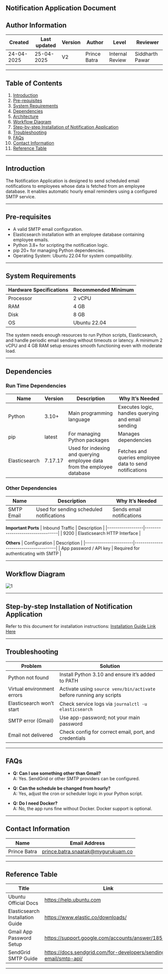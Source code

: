 ## **Notification Application Document**

## **Author Information**
| Created     | Last updated | Version | Author         | Level             | Reviewer        |
|-------------|--------------|---------|----------------|-------------------|-----------------|
| 24-04-2025  | 25-04-2025   | V2      | Prince Batra   | Internal Review   | Siddharth Pawar |

---

## **Table of Contents**

1. [Introduction](#introduction)  
2. [Pre-requisites](#pre-requisites)  
3. [System Requirements](#system-requirements)  
4. [Dependencies](#dependencies)  
5. [Architecture](#architecture)  
6. [Workflow Diagram](#workflow-diagram)  
7. [Step-by-step Installation of Notification Application](#step-by-step-installation-of-notification-application)  
8. [Troubleshooting](#troubleshooting)  
9. [FAQs](#faqs)  
10. [Contact Information](#contact-information)  
11. [Reference Table](#reference-table)  

---

## **Introduction**
The Notification Application is designed to send scheduled email notifications to employees whose data is fetched from an employee database. It enables automatic hourly email reminders using a configured SMTP service.

---

## **Pre-requisites**

- A valid SMTP email configuration.
- Elasticsearch installation with an employee database containing employee emails.
- Python 3.8+ for scripting the notification logic.  
- pip 20+ for managing Python dependencies.  
- Operating System: Ubuntu 22.04 for system compatibility.
  
---

## **System Requirements**
| Hardware Specifications | Recommended Minimum |
|-------------------------|---------------------|
| Processor               | 2 vCPU              |
| RAM                     | 4 GB                |
| Disk                    | 8 GB                |
| OS                      | Ubuntu 22.04        |

The system needs enough resources to run Python scripts, Elasticsearch, and handle periodic email sending without timeouts or latency. A minimum 2 vCPU and 4 GB RAM setup ensures smooth functioning even with moderate load.

---

## **Dependencies**

### Run Time Dependencies
| Name           | Version  | Description                            | Why It’s Needed                                           |
|----------------|----------|----------------------------------------|----------------------------------------------------------|
| Python         | 3.10+    | Main programming language              | Executes logic, handles querying and email sending       |
| pip            | latest   | For managing Python packages           | Manages dependencies                                     |
| Elasticsearch  | 7.17.17  | Used for indexing and querying employee data from the employee database    | Fetches and queries employee data to send notifications     |

### Other Dependencies
| Name           | Description                                 | Why It’s Needed                                         |
|----------------|---------------------------------------------|--------------------------------------------------------|
| SMTP Email     | Used for sending scheduled notifications    | Sends email notifications                               |

**Important Ports**
| Inbound Traffic | Description                      |
|------------------|----------------------------------|
| 9200             | Elasticsearch HTTP Interface     |

**Others**
| Configuration         | Description                           |
|------------------------|---------------------------------------|
| App password / API key | Required for authenticating with SMTP |

---

## **Workflow Diagram**

![1](https://github.com/user-attachments/assets/ae5d95a8-3914-40ea-bd3a-3aac571df734)

---

## **Step-by-step Installation of Notification Application**
Refer to this document for installation instructions: [Installation Guide Link Here](#)

---

## **Troubleshooting**

| Problem                     | Solution                                                                 |
|-----------------------------|--------------------------------------------------------------------------|
| Python not found            | Install Python 3.10 and ensure it’s added to PATH                       |
| Virtual environment errors  | Activate using `source venv/bin/activate` before running any scripts     |
| Elasticsearch won’t start   | Check service logs via `journalctl -u elasticsearch`                     |
| SMTP error (Gmail)          | Use app-password; not your main password                                 |
| Email not delivered         | Check config for correct email, port, and credentials                    |

---

## **FAQs**

- **Q: Can I use something other than Gmail?**  
  A: Yes. SendGrid or other SMTP providers can be configured.

- **Q: Can the schedule be changed from hourly?**  
  A: Yes, adjust the cron or scheduler logic in your Python script.

- **Q: Do I need Docker?**  
  A: No, the app runs fine without Docker. Docker support is optional.

---

## **Contact Information**
| Name         | Email Address                                |
|--------------|----------------------------------------------|
| Prince Batra | prince.batra.snaatak@mygurukuam.co           |

---

## **Reference Table**
| Title                              | Link                                                                   |
|------------------------------------|------------------------------------------------------------------------|
| Ubuntu Official Docs               | https://help.ubuntu.com                                               |
| Elasticsearch Installation Guide   | https://www.elastic.co/downloads/                                     |
| Gmail App Password Setup           | https://support.google.com/accounts/answer/185833                     |
| SendGrid SMTP Guide                | https://docs.sendgrid.com/for-developers/sending-email/smtp-api/     |

---
